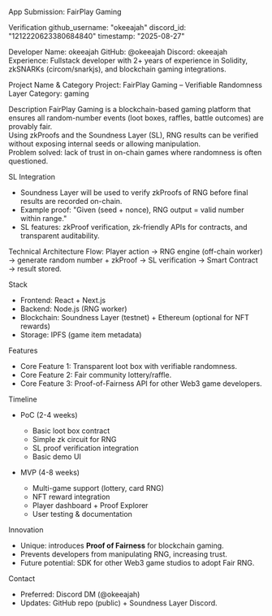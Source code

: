 App Submission: FairPlay Gaming

Verification
github_username: "okeeajah"
discord_id: "1212220623380684840"
timestamp: "2025-08-27"

Developer
Name: okeeajah
GitHub: @okeeajah
Discord: okeeajah
Experience: Fullstack developer with 2+ years of experience in Solidity, zkSNARKs (circom/snarkjs), and blockchain gaming integrations.

Project
Name & Category
Project: FairPlay Gaming – Verifiable Randomness Layer
Category: gaming

Description
FairPlay Gaming is a blockchain-based gaming platform that ensures all random-number events (loot boxes, raffles, battle outcomes) are provably fair.  
Using zkProofs and the Soundness Layer (SL), RNG results can be verified without exposing internal seeds or allowing manipulation.  
Problem solved: lack of trust in on-chain games where randomness is often questioned.

SL Integration
- Soundness Layer will be used to verify zkProofs of RNG before final results are recorded on-chain.  
- Example proof: "Given (seed + nonce), RNG output = valid number within range."  
- SL features: zkProof verification, zk-friendly APIs for contracts, and transparent auditability.

Technical
Architecture
Flow: Player action → RNG engine (off-chain worker) → generate random number + zkProof → SL verification → Smart Contract → result stored.  

Stack
- Frontend: React + Next.js  
- Backend: Node.js (RNG worker)  
- Blockchain: Soundness Layer (testnet) + Ethereum (optional for NFT rewards)  
- Storage: IPFS (game item metadata)  

Features
- Core Feature 1: Transparent loot box with verifiable randomness.  
- Core Feature 2: Fair community lottery/raffle.  
- Core Feature 3: Proof-of-Fairness API for other Web3 game developers.  

Timeline
- PoC (2-4 weeks)  
  - Basic loot box contract  
  - Simple zk circuit for RNG  
  - SL proof verification integration  
  - Basic demo UI  

- MVP (4-8 weeks)  
  - Multi-game support (lottery, card RNG)  
  - NFT reward integration  
  - Player dashboard + Proof Explorer  
  - User testing & documentation  

Innovation
- Unique: introduces **Proof of Fairness** for blockchain gaming.  
- Prevents developers from manipulating RNG, increasing trust.  
- Future potential: SDK for other Web3 game studios to adopt Fair RNG.  

Contact
- Preferred: Discord DM (@okeeajah)  
- Updates: GitHub repo (public) + Soundness Layer Discord.  

